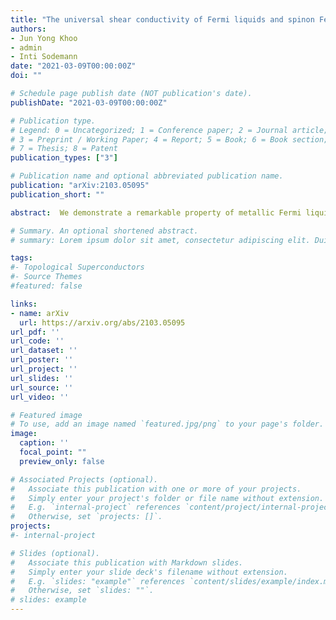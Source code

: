 ```yaml
---
title: "The universal shear conductivity of Fermi liquids and spinon Fermi surface states and its detection via spin qubit noise magnetometry"
authors: 
- Jun Yong Khoo
- admin
- Inti Sodemann
date: "2021-03-09T00:00:00Z"
doi: ""

# Schedule page publish date (NOT publication's date).
publishDate: "2021-03-09T00:00:00Z"

# Publication type.
# Legend: 0 = Uncategorized; 1 = Conference paper; 2 = Journal article;
# 3 = Preprint / Working Paper; 4 = Report; 5 = Book; 6 = Book section;
# 7 = Thesis; 8 = Patent
publication_types: ["3"]

# Publication name and optional abbreviated publication name.
publication: "arXiv:2103.05095"
publication_short: ""

abstract:  We demonstrate a remarkable property of metallic Fermi liquids: the transverse conductivity assumes a universal value in the quasi-static (ω→0) limit for wavevectors q in the regime l≪q≪pF, where l is the mean free path and pF is the Fermi momentum. This value is (e^2/h)RFS/q in two dimensions (2D), where RFS measures the local radius of curvature of the Fermi surface in momentum space. Even more surprisingly, we find that U(1) spin liquids with a spinon Fermi surface have the same universal transverse conductivity. This means such spin liquids behave effectively as metals in this regime, even though they appear insulating in standard transport experiments. Moreover, we show that transverse current fluctuations result in a universal low-frequency magnetic noise that can be directly probed by a spin qubit, such as a nitrogen-vacancy center in diamond, placed at a distance z above of the 2D metal or spin liquid. Specifically the magnetic noise is given by CωPFS/z, where PFS is the perimeter of the Fermi surface in momentum space and C is a combination of fundamental constants of nature. Therefore these observables are controlled purely by the geometry of the Fermi surface and are independent of kinematic details of the quasi-particles, such as their effective mass and interactions. This behavior can be used as a new technique to measure the size of the Fermi surface of metals and as a smoking gun probe to pinpoint the presence of the elusive spinon Fermi surface in two-dimensional systems. We estimate that this universal regime is within reach of current nitrogen-vacancy center spectroscopic techniques for several spinon Fermi surface candidate materials. 

# Summary. An optional shortened abstract.
# summary: Lorem ipsum dolor sit amet, consectetur adipiscing elit. Duis posuere tellus ac convallis placerat. Proin tincidunt magna sed ex sollicitudin condimentum.

tags:
#- Topological Superconductors
#- Source Themes
#featured: false

links:
- name: arXiv
  url: https://arxiv.org/abs/2103.05095
url_pdf: ''
url_code: ''
url_dataset: ''
url_poster: ''
url_project: ''
url_slides: ''
url_source: ''
url_video: ''

# Featured image
# To use, add an image named `featured.jpg/png` to your page's folder. 
image:
  caption: ''
  focal_point: ""
  preview_only: false

# Associated Projects (optional).
#   Associate this publication with one or more of your projects.
#   Simply enter your project's folder or file name without extension.
#   E.g. `internal-project` references `content/project/internal-project/index.md`.
#   Otherwise, set `projects: []`.
projects:
#- internal-project

# Slides (optional).
#   Associate this publication with Markdown slides.
#   Simply enter your slide deck's filename without extension.
#   E.g. `slides: "example"` references `content/slides/example/index.md`.
#   Otherwise, set `slides: ""`.
# slides: example
---
```

